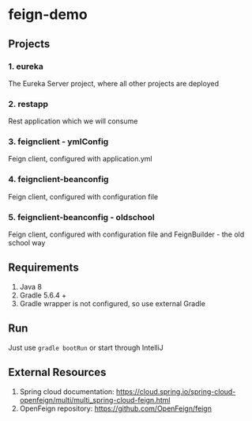 # feign-demo

## Projects

### 1. eureka
The Eureka Server project, where all other projects are deployed

### 2. restapp
Rest application which we will consume

### 3. feignclient - ymlConfig
Feign client, configured with application.yml

### 4. feignclient-beanconfig
Feign client, configured with configuration file

### 5. feignclient-beanconfig - oldschool
Feign client, configured with configuration file and FeignBuilder - the old school way

## Requirements
1. Java 8
2. Gradle 5.6.4 +
3. Gradle wrapper is not configured, so use external Gradle

## Run
Just use `gradle bootRun` or start through IntelliJ

## External Resources
1. Spring cloud documentation: https://cloud.spring.io/spring-cloud-openfeign/multi/multi_spring-cloud-feign.html
2. OpenFeign repository: https://github.com/OpenFeign/feign